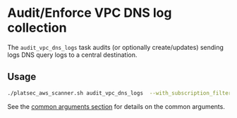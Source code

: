 # Audit/Enforce VPC DNS log collection

The `audit_vpc_dns_logs` task audits (or optionally create/updates) 
sending logs DNS query logs to a central destination.

## Usage

```sh
./platsec_aws_scanner.sh audit_vpc_dns_logs  --with_subscription_filter True -enforce False --skip_tags False
```

See the [common arguments section](../usage.md#common-arguments) for details on the common arguments.
